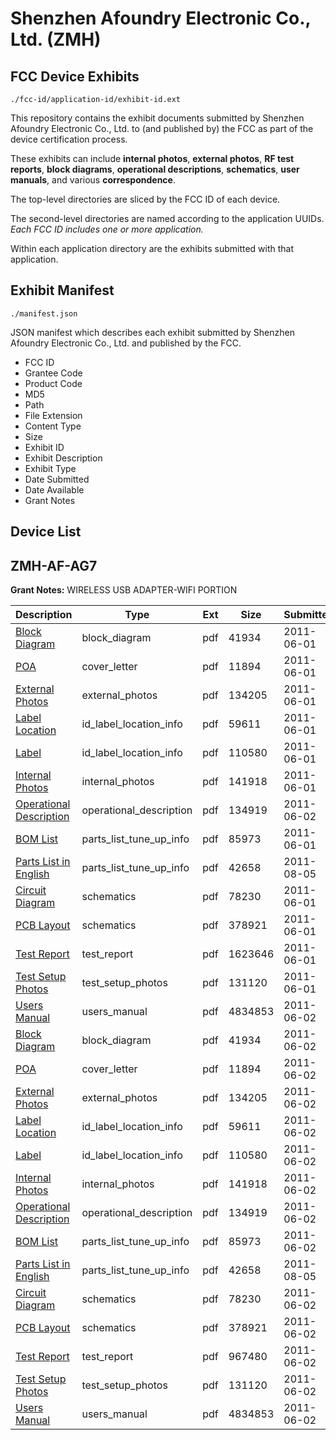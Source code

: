 # Shenzhen Afoundry Electronic Co., Ltd. (ZMH)
## FCC Device Exhibits

```
./fcc-id/application-id/exhibit-id.ext
```

This repository contains the exhibit documents submitted by Shenzhen Afoundry Electronic Co., Ltd. to (and published by) the FCC as part of the device certification process.

These exhibits can include **internal photos**, **external photos**, **RF test reports**, **block diagrams**, **operational descriptions**, **schematics**, **user manuals**, and various **correspondence**.

The top-level directories are sliced by the FCC ID of each device.

The second-level directories are named according to the application UUIDs. *Each FCC ID includes one or more application.*

Within each application directory are the exhibits submitted with that application. 

## Exhibit Manifest

```
./manifest.json
```

JSON manifest which describes each exhibit submitted by Shenzhen Afoundry Electronic Co., Ltd. and published by the FCC.

- FCC ID
- Grantee Code
- Product Code
- MD5
- Path
- File Extension
- Content Type
- Size
- Exhibit ID
- Exhibit Description
- Exhibit Type
- Date Submitted
- Date Available
- Grant Notes

## Device List
## ZMH-AF-AG7
**Grant Notes:** WIRELESS USB ADAPTER-WIFI PORTION

| Description | Type | Ext | Size | Submitted | Available |
| ----------- | ---- | --- | ---- | --------- | --------- |
| [Block Diagram](ZMH-AF-AG7/7287322a4f52bb03063256d91a4641fa/1475712.pdf) | block_diagram | pdf | 41934 | 2011-06-01 | 2011-06-02 |
| [POA](ZMH-AF-AG7/7287322a4f52bb03063256d91a4641fa/1475720.pdf) | cover_letter | pdf | 11894 | 2011-06-01 | 2011-06-02 |
| [External Photos](ZMH-AF-AG7/7287322a4f52bb03063256d91a4641fa/1475715.pdf) | external_photos | pdf | 134205 | 2011-06-01 | 2011-06-02 |
| [Label Location](ZMH-AF-AG7/7287322a4f52bb03063256d91a4641fa/1475716.pdf) | id_label_location_info | pdf | 59611 | 2011-06-01 | 2011-06-02 |
| [Label](ZMH-AF-AG7/7287322a4f52bb03063256d91a4641fa/1475717.pdf) | id_label_location_info | pdf | 110580 | 2011-06-01 | 2011-06-02 |
| [Internal Photos](ZMH-AF-AG7/7287322a4f52bb03063256d91a4641fa/1475718.pdf) | internal_photos | pdf | 141918 | 2011-06-01 | 2011-06-02 |
| [Operational Description](ZMH-AF-AG7/7287322a4f52bb03063256d91a4641fa/1476280.pdf) | operational_description | pdf | 134919 | 2011-06-02 | 2011-06-02 |
| [BOM List](ZMH-AF-AG7/7287322a4f52bb03063256d91a4641fa/1475713.pdf) | parts_list_tune_up_info | pdf | 85973 | 2011-06-01 | 2011-06-02 |
| [Parts List in English](ZMH-AF-AG7/7287322a4f52bb03063256d91a4641fa/1517837.pdf) | parts_list_tune_up_info | pdf | 42658 | 2011-08-05 | 2011-06-02 |
| [Circuit Diagram](ZMH-AF-AG7/7287322a4f52bb03063256d91a4641fa/1475714.pdf) | schematics | pdf | 78230 | 2011-06-01 | 2011-06-02 |
| [PCB Layout](ZMH-AF-AG7/7287322a4f52bb03063256d91a4641fa/1475719.pdf) | schematics | pdf | 378921 | 2011-06-01 | 2011-06-02 |
| [Test Report](ZMH-AF-AG7/7287322a4f52bb03063256d91a4641fa/1475722.pdf) | test_report | pdf | 1623646 | 2011-06-01 | 2011-06-02 |
| [Test Setup Photos](ZMH-AF-AG7/7287322a4f52bb03063256d91a4641fa/1475721.pdf) | test_setup_photos | pdf | 131120 | 2011-06-01 | 2011-06-02 |
| [Users Manual](ZMH-AF-AG7/7287322a4f52bb03063256d91a4641fa/1476281.pdf) | users_manual | pdf | 4834853 | 2011-06-02 | 2011-06-02 |
| [Block Diagram](ZMH-AF-AG7/c7719c6fcb724f55a9370ee67e782789/1475712.pdf) | block_diagram | pdf | 41934 | 2011-06-02 | 2011-06-02 |
| [POA](ZMH-AF-AG7/c7719c6fcb724f55a9370ee67e782789/1475720.pdf) | cover_letter | pdf | 11894 | 2011-06-02 | 2011-06-02 |
| [External Photos](ZMH-AF-AG7/c7719c6fcb724f55a9370ee67e782789/1475715.pdf) | external_photos | pdf | 134205 | 2011-06-02 | 2011-06-02 |
| [Label Location](ZMH-AF-AG7/c7719c6fcb724f55a9370ee67e782789/1475716.pdf) | id_label_location_info | pdf | 59611 | 2011-06-02 | 2011-06-02 |
| [Label](ZMH-AF-AG7/c7719c6fcb724f55a9370ee67e782789/1475717.pdf) | id_label_location_info | pdf | 110580 | 2011-06-02 | 2011-06-02 |
| [Internal Photos](ZMH-AF-AG7/c7719c6fcb724f55a9370ee67e782789/1475718.pdf) | internal_photos | pdf | 141918 | 2011-06-02 | 2011-06-02 |
| [Operational Description](ZMH-AF-AG7/c7719c6fcb724f55a9370ee67e782789/1476280.pdf) | operational_description | pdf | 134919 | 2011-06-02 | 2011-06-02 |
| [BOM List](ZMH-AF-AG7/c7719c6fcb724f55a9370ee67e782789/1475713.pdf) | parts_list_tune_up_info | pdf | 85973 | 2011-06-02 | 2011-06-02 |
| [Parts List in English](ZMH-AF-AG7/c7719c6fcb724f55a9370ee67e782789/1517837.pdf) | parts_list_tune_up_info | pdf | 42658 | 2011-08-05 | 2011-06-02 |
| [Circuit Diagram](ZMH-AF-AG7/c7719c6fcb724f55a9370ee67e782789/1475714.pdf) | schematics | pdf | 78230 | 2011-06-02 | 2011-06-02 |
| [PCB Layout](ZMH-AF-AG7/c7719c6fcb724f55a9370ee67e782789/1475719.pdf) | schematics | pdf | 378921 | 2011-06-02 | 2011-06-02 |
| [Test Report](ZMH-AF-AG7/c7719c6fcb724f55a9370ee67e782789/1476357.pdf) | test_report | pdf | 967480 | 2011-06-02 | 2011-06-02 |
| [Test Setup Photos](ZMH-AF-AG7/c7719c6fcb724f55a9370ee67e782789/1475721.pdf) | test_setup_photos | pdf | 131120 | 2011-06-02 | 2011-06-02 |
| [Users Manual](ZMH-AF-AG7/c7719c6fcb724f55a9370ee67e782789/1476281.pdf) | users_manual | pdf | 4834853 | 2011-06-02 | 2011-06-02 |
